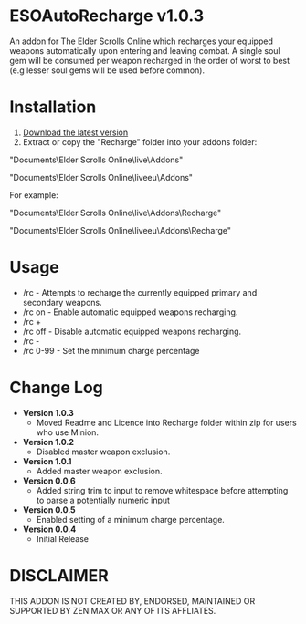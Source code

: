 ESOAutoRecharge v1.0.3
=============

An addon for The Elder Scrolls Online which recharges your equipped weapons automatically upon entering and leaving combat. 
A single soul gem will be consumed per weapon recharged in the order of worst to best (e.g lesser soul gems will be used before common).

Installation
=============

1. [Download the latest version](https://raw.githubusercontent.com/XanDDemoX/ESOAutoRecharge/master/zips/Auto%20Recharge%201.0.3.zip)
2. Extract or copy the "Recharge" folder into your addons folder:

"Documents\Elder Scrolls Online\live\Addons"

"Documents\Elder Scrolls Online\liveeu\Addons"

For example:

"Documents\Elder Scrolls Online\live\Addons\Recharge"

"Documents\Elder Scrolls Online\liveeu\Addons\Recharge"

Usage
=============

* /rc 		- Attempts to recharge the currently equipped primary and secondary weapons. 
* /rc on  	- Enable automatic equipped weapons recharging.
* /rc +
* /rc off 	- Disable automatic equipped weapons recharging.
* /rc -
* /rc 0-99  - Set the minimum charge percentage

Change Log
=============
* **Version 1.0.3**
  * Moved Readme and Licence into Recharge folder within zip for users who use Minion. 
* **Version 1.0.2**
  * Disabled master weapon exclusion.
* **Version 1.0.1**
  * Added master weapon exclusion.
* **Version 0.0.6**
  * Added string trim to input to remove whitespace before attempting to parse a potentially numeric input
* **Version 0.0.5**
  * Enabled setting of a minimum charge percentage.
* **Version 0.0.4**
  * Initial Release

DISCLAIMER
=============
THIS ADDON IS NOT CREATED BY, ENDORSED, MAINTAINED OR SUPPORTED BY ZENIMAX OR ANY OF ITS AFFLIATES.
